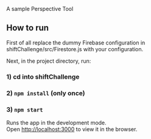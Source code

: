A sample Perspective Tool

## How to run

First of all replace the dummy Firebase configuration in shiftChallenge/src/Firestore.js with your configuration.

Next, in the project directory, run:

### 1)  cd into shiftChallenge
### 2) `npm install` (only once)
### 3) `npm start`

Runs the app in the development mode.<br>
Open [http://localhost:3000](http://localhost:3000) to view it in the browser.


